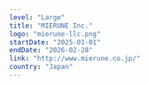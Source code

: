 ```yaml
---
level: "Large"
title: "MIERUNE Inc."
logo: "mierune-llc.png"
startDate: "2025-01-01"
endDate: "2026-02-28"
link: "http://www.mierune.co.jp/"
country: "Japan"
---
```

